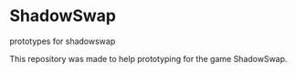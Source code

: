 ShadowSwap
==========

prototypes for shadowswap

This repository was made to help prototyping for the game ShadowSwap.
